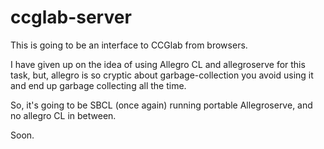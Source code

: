 # ccglab-server
This is going to be an interface to CCGlab from browsers.

I have given up on the idea of using Allegro CL and allegroserve for this task, but, allegro is
so cryptic about garbage-collection you avoid using it and end up garbage collecting all the time.

So, it's going to be SBCL (once again) running portable Allegroserve, and no allegro CL in between.

Soon.

